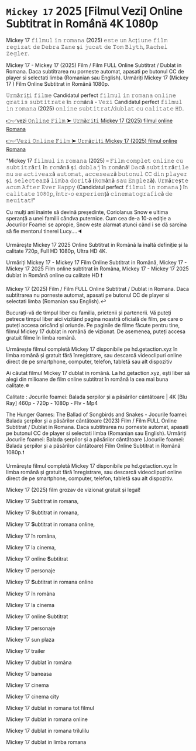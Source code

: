 # `Mickey 17` 𝟤𝟢𝟤𝟧 [𝖥𝗂𝗅𝗆𝗎𝗅 𝖵𝖾𝗓𝗂] 𝖮𝗇𝗅𝗂𝗇𝖾 𝖲𝗎𝖻𝗍𝗂𝗍𝗋𝖺𝗍 𝗂𝗇 𝖱𝗈𝗆𝖺̂𝗇ă 𝟦𝖪 𝟣𝟢𝟪𝟢𝗉
Mickey 17 𝚏𝚒𝚕𝚖𝚞𝚕 𝚒𝚗 𝚛𝚘𝚖𝚊𝚗𝚊  (2025) 𝚎𝚜𝚝𝚎 𝚞𝚗 𝙰𝚌ț𝚒𝚞𝚗𝚎 𝚏𝚒𝚕𝚖 𝚛𝚎𝚐𝚒𝚣𝚊𝚝 𝚍𝚎 𝙳𝚎𝚋𝚛𝚊 𝚉𝚊𝚗𝚎 ș𝚒 𝚓𝚞𝚌𝚊𝚝 𝚍𝚎 𝚃𝚘𝚖 𝙱𝚕𝚢𝚝𝚑, 𝚁𝚊𝚌𝚑𝚎𝚕 𝚉𝚎𝚐𝚕𝚎𝚛.

Mickey 17 - Mickey 17 (2025) Film / Film FULL Online Subtitrat / Dublat in Romana. Daca subtitrarea nu porneste automat, apasati pe butonul CC de player si selectati limba (Romanian sau English). Urmăriți Mickey 17 (Mickey 17 ) Film Online Subtitrat in Română 1080p.

𝚄𝚛𝚖ă𝚛𝚒ț𝚒 𝚏𝚒𝚕𝚖𝚎 Candidatul perfect 𝚏𝚒𝚕𝚖𝚞𝚕 𝚒𝚗 𝚛𝚘𝚖𝚊𝚗𝚊  𝚘𝚗𝚕𝚒𝚗𝚎 𝚐𝚛𝚊𝚝𝚒𝚜 𝚜𝚞𝚋𝚝𝚒𝚝𝚛𝚊𝚝𝚎 î𝚗 𝚛𝚘𝚖â𝚗ă - 𝚅𝚎𝚣𝚒 Candidatul perfect 𝚏𝚒𝚕𝚖𝚞𝚕 𝚒𝚗 𝚛𝚘𝚖𝚊𝚗𝚊  (2025) 𝚘𝚗𝚕𝚒𝚗𝚎 𝚜𝚞𝚋𝚝𝚒𝚝𝚛𝚊𝚝/𝚍𝚞𝚋𝚕𝚊𝚝 𝚌𝚞 𝚌𝚊𝚕𝚒𝚝𝚊𝚝𝚎 𝙷𝙳.

[👉✅vezi 𝙾𝚗𝚕𝚒𝚗𝚎 𝙵𝚒𝚕𝚖 ➤ 𝚄𝚛𝚖ă𝚛𝚒ț𝚒 Mickey 17 (2025) filmul online Romana](https://aaamiiin.com/ro/movie/696506/mickey-17-gitov)

[👉✅𝚅𝚎𝚣𝚒 𝙾𝚗𝚕𝚒𝚗𝚎 𝙵𝚒𝚕𝚖 ➤ 𝚄𝚛𝚖ă𝚛𝚒ț𝚒 Mickey 17 (2025) filmul online Romana](https://aaamiiin.com/ro/movie/696506/mickey-17-gitov)

"Mickey 17 𝚏𝚒𝚕𝚖𝚞𝚕 𝚒𝚗 𝚛𝚘𝚖𝚊𝚗𝚊  (2025) – 𝙵𝚒𝚕𝚖 𝚌𝚘𝚖𝚙𝚕𝚎𝚝 𝚘𝚗𝚕𝚒𝚗𝚎 𝚌𝚞 𝚜𝚞𝚋𝚝𝚒𝚝𝚛ă𝚛𝚒 î𝚗 𝚛𝚘𝚖â𝚗ă ș𝚒 𝚍𝚞𝚋𝚕𝚊𝚓 î𝚗 𝚛𝚘𝚖â𝚗ă! 𝙳𝚊𝚌ă 𝚜𝚞𝚋𝚝𝚒𝚝𝚛ă𝚛𝚒𝚕𝚎 𝚗𝚞 𝚜𝚎 𝚊𝚌𝚝𝚒𝚟𝚎𝚊𝚣ă 𝚊𝚞𝚝𝚘𝚖𝚊𝚝, 𝚊𝚌𝚌𝚎𝚜𝚎𝚊𝚣ă 𝚋𝚞𝚝𝚘𝚗𝚞𝚕 𝙲𝙲 𝚍𝚒𝚗 𝚙𝚕𝚊𝚢𝚎𝚛 ș𝚒 𝚜𝚎𝚕𝚎𝚌𝚝𝚎𝚊𝚣ă 𝚕𝚒𝚖𝚋𝚊 𝚍𝚘𝚛𝚒𝚝ă (𝚁𝚘𝚖â𝚗ă 𝚜𝚊𝚞 𝙴𝚗𝚐𝚕𝚎𝚣ă). 𝚄𝚛𝚖ă𝚛𝚎ș𝚝𝚎 𝚊𝚌𝚞𝚖 𝙰𝚏𝚝𝚎𝚛 𝙴𝚟𝚎𝚛 𝙷𝚊𝚙𝚙𝚢 (Candidatul perfect 𝚏𝚒𝚕𝚖𝚞𝚕 𝚒𝚗 𝚛𝚘𝚖𝚊𝚗𝚊 ) î𝚗 𝚌𝚊𝚕𝚒𝚝𝚊𝚝𝚎 𝟷𝟶𝟾𝟶𝚙, î𝚗𝚝𝚛-𝚘 𝚎𝚡𝚙𝚎𝚛𝚒𝚎𝚗ță 𝚌𝚒𝚗𝚎𝚖𝚊𝚝𝚘𝚐𝚛𝚊𝚏𝚒𝚌ă 𝚍𝚎 𝚗𝚎𝚞𝚒𝚝𝚊𝚝!"

Cu mulți ani înainte să devină președinte, Coriolanus Snow e ultima speranță a unei familii cândva puternice. Cum cea de-a 10-a ediție a Jocurilor Foamei se apropie, Snow este alarmat atunci când i se dă sarcina să fie mentorul tinerei Lucy....🔈

Urmărește Mickey 17 2025 Online Subtitrat in Română la înaltă definiție și la calitate 720p, Full HD 1080p, Ultra HD 4K.

Urmăriți Mickey 17 - Mickey 17 Film Online Subtitrat in Română, Mickey 17 - Mickey 17 2025 Film online subtitrat în Româna, Mickey 17 - Mickey 17 2025 dublat in Română online cu calitate HD️ ❗️

Mickey 17 (2025) Film / Film FULL Online Subtitrat / Dublat in Romana. Daca subtitrarea nu porneste automat, apasati pe butonul CC de player si selectati limba (Romanian sau English).↩️

Bucurați-vă de timpul liber cu familia, prietenii și partenerii. Vă puteți petrece timpul liber aici vizitând pagina noastră oficială de film, pe care o puteți accesa oricând și oriunde. Pe paginile de filme făcute pentru tine, filmul Mickey 17 dublat in română de vizionat. De asemenea, puteți accesa gratuit filme în limba română.

Urmărește filmul completă Mickey 17 disponibile pe hd.getaction.xyz în limba română și gratuit fără înregistrare, sau descarcă videoclipuri online direct de pe smartphone, computer, telefon, tabletă sau alt dispozitiv 

Ai căutat filmul Mickey 17 dublat in română. La hd.getaction.xyz, ești liber să alegi din milioane de film online subtitrat în română la cea mai buna calitate.✵

Calitate : Jocurile foamei: Balada șerpilor și a păsărilor cântătoare | 4K [Blu Ray] 460p - 720p - 1080p - Flv - Mp4

The Hunger Games: The Ballad of Songbirds and Snakes - Jocurile foamei: Balada șerpilor și a păsărilor cântătoare (2023) Film / Film FULL Online Subtitrat / Dublat in Romana. Daca subtitrarea nu porneste automat, apasati pe butonul CC de player si selectati limba (Romanian sau English). Urmăriți Jocurile foamei: Balada șerpilor și a păsărilor cântătoare (Jocurile foamei: Balada șerpilor și a păsărilor cântătoare) Film Online Subtitrat in Română 1080p.❗️

Urmărește filmul completă Mickey 17 disponibile pe hd.getaction.xyz în limba română și gratuit fără înregistrare, sau descarcă videoclipuri online direct de pe smartphone, computer, telefon, tabletă sau alt dispozitiv.

Mickey 17 (2025) film grozav de vizionat gratuit și legal!

Mickey 17 Subtitrat in romana,

Mickey 17 𝐒ubtitrat in romana,

Mickey 17 𝐒ubtitrat in romana online,

Mickey 17 în româna,

Mickey 17 la cinema,

Mickey 17 online 𝐒ubtitrat

Mickey 17 personaje

Mickey 17 𝐒ubtitrat in romana online

Mickey 17 în româna

Mickey 17 la cinema

Mickey 17 online 𝐒ubtitrat

Mickey 17 personaje

Mickey 17 sun plaza

Mickey 17 trailer

Mickey 17 dublat în româna

Mickey 17 baneasa

Mickey 17 cinema

Mickey 17 cinema city

Mickey 17 dublat in romana tot filmul

Mickey 17 dublat in romana online

Mickey 17 dublat in romana trilulilu

Mickey 17 dublat in limba romana


